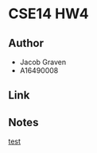# CSE14 HW4

## Author

- Jacob Graven
- A16490008

## Link

## Notes

[test](https://github.com/jacobgraven/cse134-hw4)





